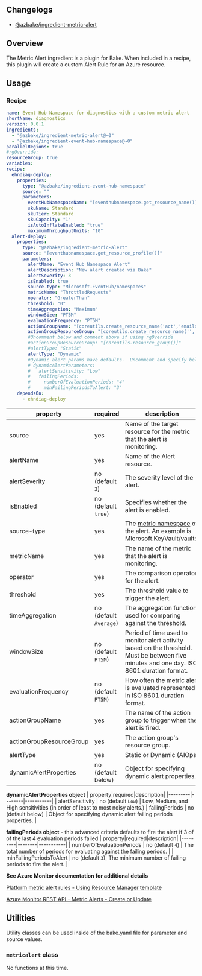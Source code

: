 ## Changelogs
* [@azbake/ingredient-metric-alert](./CHANGELOG.md)

## Overview
The Metric Alert ingredient is a plugin for Bake.  When included in a recipe, this plugin will create a custom Alert Rule for an Azure resource. 

## Usage

### Recipe
```yaml
name: Event Hub Namespace for diagnostics with a custom metric alert
shortName: diagnostics
version: 0.0.1
ingredients:
  - "@azbake/ingredient-metric-alert@~0"
  - "@azbake/ingredient-event-hub-namespace@~0"
parallelRegions: true
#rgOverride:
resourceGroup: true
variables:
recipe:
  ehndiag-deploy: 
    properties:
      type: "@azbake/ingredient-event-hub-namespace"
      source: ""
      parameters:    
        eventHubNamespaceName: "[eventhubnamespace.get_resource_name()]"            
        skuName: Standard
        skuTier: Standard
        skuCapacity: "1"
        isAutoInflateEnabled: "true"
        maximumThroughputUnits: "10"  
  alert-deploy: 
    properties:
      type: "@azbake/ingredient-metric-alert"
      source: "[eventhubnamespace.get_resource_profile()]"
      parameters:
        alertName: "Event Hub Namespace Alert"
        alertDescription: "New alert created via Bake"
        alertSeverity: 3
        isEnabled: true
        source-type: "Microsoft.EventHub/namespaces"
        metricName: "ThrottledRequests"
        operator: "GreaterThan"
        threshold: "0"
        timeAggregation: "Maximum"
        windowSize: "PT5M"
        evaluationFrequency: "PT5M"
        actionGroupName: "[coreutils.create_resource_name('act','emailops', false)]"
        actionGroupResourceGroup: "[coreutils.create_resource_name('','actiongroups', true)]"
        #Uncomment below and comment above if using rgOverride 
        #actionGroupResourceGroup: "[coreutils.resource_group()]"
        #alertType: "Static"
        alertType: "Dynamic"
        #Dynamic alert params have defaults.  Uncomment and specify below to override defaults.
        # dynamicAlertParameters:
        #   alertSensitivity: "Low"
        #   failingPeriods:
        #     numberOfEvaluationPeriods: "4"
        #     minFailingPeriodsToAlert: "3"
    dependsOn:
      - ehndiag-deploy
```

| property|required|description|
|---------|--------|-----------|
| source | yes | Name of the target resource for the metric that the alert is monitoring. |
| alertName | yes | Name of the Alert resource. |
| alertSeverity | no (default `3`) | The severity level of the alert. |
| isEnabled | no (default `true`) | Specifies whether the alert is enabled.|
| source-type | yes | The [metric namespace](https://docs.microsoft.com/en-us/azure/azure-monitor/platform/metrics-supported) of the alert.  An example is Microsoft.KeyVault/vaults.  |
| metricName | yes | The name of the metric that the alert is monitoring. |
| operator | yes | The comparison operator for the alert. |
| threshold | yes | The threshold value to trigger the alert. |
| timeAggregation | no (default `Average`) | The aggregation function used for comparing against the threshold. 
| windowSize | no (default `PT5M`) | Period of time used to monitor alert activity based on the threshold.  Must be between five minutes and one day. ISO 8601 duration format. |
| evaluationFrequency| no (default `PT5M`) | How often the metric alert is evaluated represented in ISO 8601 duration format.|
| actionGroupName | yes | The name of the action group to trigger when the alert is fired.|
| actionGroupResourceGroup | yes | The action group's resource group.|
| alertType | yes | Static or Dynamic (AIOps) |
| dynamicAlertProperties | no (default below) | Object for specifying dynamic alert properties. |

**dynamicAlertProperties object**
| property|required|description|
|---------|--------|-----------|
| alertSensitivity | no (default `Low`) | Low, Medium, and High sensitivities (in order of least to most noisy alerts.)
| failingPeriods | no (default below) | Object for specifying dynamic alert failing periods properties. |

**failingPeriods object** - this advanced criteria defaults to fire the alert if 3 of of the last 4 evaluation periods failed
| property|required|description|
|---------|--------|-----------|
| numberOfEvaluationPeriods | no (default `4`) | The total number of periods for evaluating against the failing periods. |
| minFailingPeriodsToAlert | no (default `3`)| The minimum number of failing periods to fire the alert. |


**See Azure Monitor documentation for additional details**

[Platform metric alert rules - Using Resource Manager template](https://docs.microsoft.com/en-us/azure/azure-monitor/platform/alerts-metric-create-templates)

[Azure Monitor REST API - Metric Alerts - Create or Update](https://docs.microsoft.com/en-us/rest/api/monitor/metricalerts/createorupdate)


## Utilities
Utility classes can be used inside of the bake.yaml file for parameter and source values.

### ``metricalert`` class
No functions at this time.